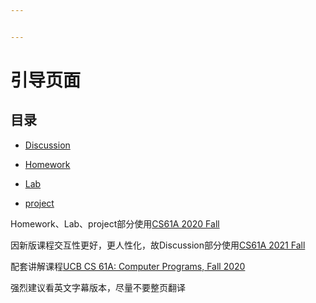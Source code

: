 ```yaml
---


---
```


# 引导页面

## 目录

- [Discussion](Disc/README.md)

- [Homework](HW/README.md)

- [Lab](Lab/README.md)

- [project](Project/README.md)

Homework、Lab、project部分使用[CS61A 2020 Fall](https://inst.eecs.berkeley.edu/~cs61a/fa20/)

因新版课程交互性更好，更人性化，故Discussion部分使用[CS61A 2021 Fall](https://inst.eecs.berkeley.edu/~cs61a/fa21/)

配套讲解课程[UCB CS 61A: Computer Programs, Fall 2020](https://www.bilibili.com/video/BV1s3411G7yM?p=1&spm_id_from=pageDriver)

强烈建议看英文字幕版本，尽量不要整页翻译